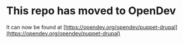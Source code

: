 # This repo has moved to OpenDev

It can now be found at [https://opendev.org/opendev/puppet-drupal](https://opendev.org/opendev/puppet-drupal)
